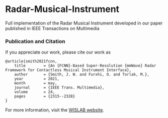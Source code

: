 # Radar-Musical-Instrument
Full implementation of the Radar Musical Instrument developed in our paper published in IEEE Transactions on Multimedia

### Publication and Citation
If you appreciate our work, please cite our work as
```
@article{smith2021fcnn,
	title        = {An {FCNN}-Based Super-Resolution {mmWave} Radar Framework for Contactless Musical Instrument Interface},
	author       = {Smith, J. W. and Furxhi, O. and Torlak, M.},
	year         = 2021,
	month        = may,
	journal      = {IEEE Trans. Multimedia},
	volume       = 24,
	pages        = {2315--2328}
}
```

For more information, visit the [WISLAB website](https://labs.utdallas.edu/wislab).
